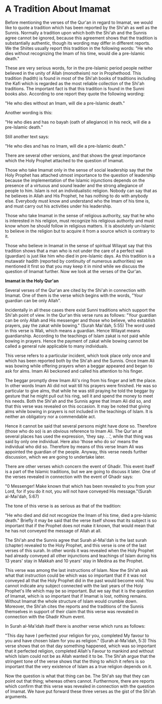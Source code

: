 A Tradition About Imamat
========================

Before mentioning the verses of the Qur'an in regard to Imamat, we
would like to quote a tradition which has been reported by the Shi'ah as
well as the Sunnis. Normally a tradition upon which both the Shi'ah and
the Sunnis agree cannot be ignored, because this agreement shows that
the tradition is substantially authentic, though its wording may differ
in different reports. We the Shiites usually report this tradition in
the following words: "He who dies without recognizing the Imam of his
time, would die a pre-Islamic death."

These are very serious words, for in the pre-Islamic period people
neither believed in the unity of Allah (monotheism) nor in Prophethood.
This tradition (hadith) is found in most of the Shi'ah books of
traditions including the Kafi which is regarded as the most reliable
collection of the Shi'ah traditions. The important fact is that this
tradition is found in the Sunni books also. According to one report they
quote the following wording:

"He who dies without an Imam, will die a pre-Islamic death."

Another wording is this:

"He who dies and has no bayah (oath of allegiance) in his neck, will
die a pre-Islamic death."

Still another text says:

"He who dies and has no Imam, will die a pre-Islamic death."

There are several other versions, and that shows the great importance
which the Holy Prophet attached to the question of Imamat.

Those who take Imamat only in the sense of social leadership say that
the Holy Prophet has attached utmost importance to the question of
leadership because the implementation of the Islamic injunctions depends
on the presence of a virtuous and sound leader and the strong allegiance
of people to him. Islam is not an individualistic religion. Nobody can
say that as he believes in Allah and His Prophet, he has nothing to do
with anybody else. Everybody must know and understand who the Imam of
his time is, and must carry out his activities under his leadership.

Those who take Imamat in the sense of religious authority, say that he
who is interested in his religion, must recognize his religious
authority and must know whom he should follow in religious matters. It
is absolutely un-Islamic to believe in the religion but to acquire it
from a source which is contrary to it.

Those who believe in Imamat in the sense of spiritual Wilayat say that
this tradition shows that a man who is not under the care of a perfect
wali (guardian) is just like him who died in pre-Islamic days. As this
tradition is a mutawatir hadith (reported by continuity of numerous
authorities) we mentioned it first so that you may keep it in mind while
we discuss the question of Imamat further. Now we look at the verses of
the Qur'an.

**Imamat in the Holy Qur'an**

Several verses of the Qur'an are cited by the Shi'ah in connection with
Imamat. One of them is the verse which begins with the words, "Your
guardian can be only Allah".

Incidentally in all these cases there exist Sunni traditions which
support the Shi'ah point of view. In the Qur'an this verse runs as
follows: "Your guardian can be only Allah and His messenger and those
who believe, who establish prayers, pay the zakat while bowing." (Surah
Mai'dah, 5:55) The word used in this verse is Wali, which means a
guardian. Hence Wilayat means guardianship. According to the teachings
of Islam zakat is not paid while bowing in prayers. Hence the payment of
zakat while bowing cannot be called a general rule applicable to many
individuals.

This verse refers to a particular incident, which took place only once
and which has been reported both by the Shi'ah and the Sunnis. Once Imam
Ali was bowing while offering prayers when a beggar appeared and began
to ask for alms. Imam Ali beckoned and called his attention to his
finger.

The beggar promptly drew Imam Ali's ring from his finger and left the
place. In other words Imam Ali did not wait till his prayers were
finished. He was so particular to give alms, that while he was still
praying he told the beggar by gesture that he might pull out his ring,
sell it and spend the money to meet his needs. Both the Shi'ah and the
Sunnis agree that Imam Ali did so, and that this verse was revealed on
this occasion. It may be noted that giving alms while bowing in prayers
is not included in the teachings of Islam. It is neither an obligatory
nor a commendable act.

Hence it cannot be said that several persons might have done so.
Therefore (those who do so) is an obvious reference to Imam Ali. The
Qur'an at several places has used the expression, 'they say. . .', while
that thing was said by only one individual. Here also 'those who do so'
means the individual who did so. Therefore by means of this verse Imam
Ali was appointed the guardian of the people. Anyway, this verse needs
further discussion, which we are going to undertake later.

There are other verses which concern the event of Ghadir. This event
itself is a part of the Islamic traditions, but we are going to discuss
it later. One of the verses revealed in connection with the event of
Ghadir says:

"0 Messenger! Make known that which has been revealed to you from your
Lord, for if you do it not, you will not have conveyed His
message."(Surah al-Mai'dah, 5:67)

The tone of this verse is as serious as that of the tradition:

"He who died and did not recognize the Imam of his time, died a
pre-Islamic death." Briefly it may be said that the verse itself shows
that its subject is so important that if the Prophet does not make it
known, that would mean that he has not conveyed the message of Allah at
all.

The Shi'ah and the Sunnis agree that Surah al-Mai'dah is the last surah
(chapter) revealed to the Holy Prophet, and this verse is one of the
last verses of this surah. In other words it was revealed when the Holy
Prophet had already conveyed all other injunctions and teachings of
Islam during his 13 years' stay in Makkah and 10 years' stay in Medina
as the Prophet.

This verse was among the last instructions of Islam. Now the Shi'ah ask
what that instruction could be which was so important that if it was not
conveyed all that the Holy Prophet did in the past would become void.
You cannot indicate any subject connected with the last years of the
Holy Prophet's life which may be so important. But we say that it is the
question of Imamat, which is so important that if Imamat is lost,
nothing remains. Without Imamat the whole structure of Islam would
crumble down. Moreover, the Shi'ah cites the reports and the traditions
of the Sunnis themselves in support of their claim that this verse was
revealed in connection with the Ghadir Khum event.

In Surah al-Ma'idah itself there is another verse which runs as
follows:

"This day have I perfected your religion for you, completed My favour
to you and have chosen Islam for you as religion." (Surah al-Ma'idah,
5:3) This verse shows that on that day something happened, which was so
important that it perfected religion, completed Allah's Favour to
mankind and without which Islam could not be as Allah wanted it to be.
The Shi'ah argue that the stringent tone of the verse shows that the
thing to which it refers is so important that the very existence of
Islam as a true religion depends on it.

Now the question is what that thing can be. The Shi'ah say that they
can point out that thing; whereas others cannot. Furthermore, there are
reports which confirm that this verse was revealed in connection with
the question of Imamat. We have put forward these three verses as the
gist of the Shi'ah arguments.


